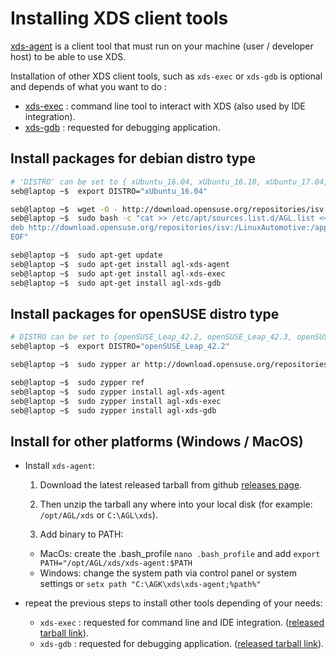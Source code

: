# Installing XDS client tools

[xds-agent](https://github.com/iotbzh/xds-agent) is a client tool that must run
on your machine (user / developer host) to be able to use XDS.

Installation of other XDS client tools, such as `xds-exec` or `xds-gdb` is
optional and depends of what you want to do :

- [xds-exec](https://github.com/iotbzh/xds-exec) : command line tool to interact with XDS (also used by IDE integration).
- [xds-gdb](https://github.com/iotbzh/xds-gdb) : requested for debugging application.

## Install packages for debian distro type

```bash
# 'DISTRO' can be set to { xUbuntu_16.04, xUbuntu_16.10, xUbuntu_17.04, Debian_8.0, Debian_9.0}
seb@laptop ~$  export DISTRO="xUbuntu_16.04"

seb@laptop ~$  wget -O - http://download.opensuse.org/repositories/isv:/LinuxAutomotive:/app-Development/${DISTRO}/Release.key | sudo apt-key add -
seb@laptop ~$  sudo bash -c "cat >> /etc/apt/sources.list.d/AGL.list <<EOF
deb http://download.opensuse.org/repositories/isv:/LinuxAutomotive:/app-Development/${DISTRO}/ ./
EOF"

seb@laptop ~$  sudo apt-get update
seb@laptop ~$  sudo apt-get install agl-xds-agent
seb@laptop ~$  sudo apt-get install agl-xds-exec
seb@laptop ~$  sudo apt-get install agl-xds-gdb
```

## Install packages for openSUSE distro type

```bash
# DISTRO can be set to {openSUSE_Leap_42.2, openSUSE_Leap_42.3, openSUSE_Tumbleweed}
seb@laptop ~$  export DISTRO="openSUSE_Leap_42.2"

seb@laptop ~$  sudo zypper ar http://download.opensuse.org/repositories/isv:/LinuxAutomotive:/app-Development/${DISTRO}/isv:LinuxAutomotive:app-Development.repo

seb@laptop ~$  sudo zypper ref
seb@laptop ~$  sudo zypper install agl-xds-agent
seb@laptop ~$  sudo zypper install agl-xds-exec
seb@laptop ~$  sudo zypper install agl-xds-gdb
```

## Install for other platforms (Windows / MacOS)

- Install `xds-agent`:

  1. Download the latest released tarball from github [releases page](https://github.com/iotbzh/xds-agent/releases).

  1. Then unzip the tarball any where into your local disk (for example: `/opt/AGL/xds` or `C:\AGL\xds`).

  1. Add binary to PATH:
    - MacOs: create the .bash_profile `nano .bash_profile` and add `export PATH="/opt/AGL/xds/xds-agent:$PATH`
    - Windows: change the system path via control panel or system settings or 
    `setx path "C:\AGK\xds\xds-agent;%path%"`

- repeat the previous steps to install other tools depending of your needs:
  - `xds-exec` : requested for command line and IDE integration. ([released tarball link](https://github.com/iotbzh/xds-exec/releases)).
  - `xds-gdb` : requested for debugging application. ([released tarball link](https://github.com/iotbzh/xds-gdb/releases)).
